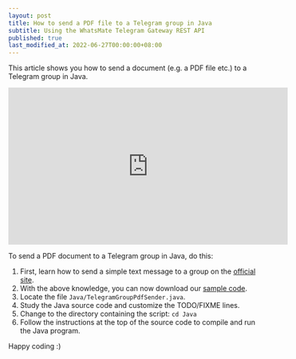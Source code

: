 ```yaml
---
layout: post
title: How to send a PDF file to a Telegram group in Java
subtitle: Using the WhatsMate Telegram Gateway REST API
published: true
last_modified_at: 2022-06-27T00:00:00+08:00
---
```


This article shows you how to send a document (e.g. a PDF file etc.) to a Telegram group in Java.


<iframe width="560" height="315" src="https://www.youtube.com/embed/0y87PysweGk?rel=0&cc_load_policy=1" frameborder="0" allowfullscreen></iframe>


To send a PDF document to a Telegram group in Java, do this:

1. First, learn how to send a simple text message to a group on the [official site](https://www.whatsmate.net/telegram-group-message-api.html). 
2. With the above knowledge, you can now download our [sample code](https://github.com/whatsmate/telegram-demos/archive/master.zip).
3. Locate the file `Java/TelegramGroupPdfSender.java`.  <script src="https://gist.github.com/whatsmate/5019eb70a6f9994f9517ba17e6d4990b.js"></script>
4. Study the Java source code and customize the TODO/FIXME lines.
5. Change to the directory containing the script: `cd Java`
6. Follow the instructions at the top of the source code to compile and run the Java program.


Happy coding :) 


<br>
<script async src="//pagead2.googlesyndication.com/pagead/js/adsbygoogle.js"></script>
<ins class="adsbygoogle"
     style="display:inline-block;width:728px;height:90px"
     data-ad-client="ca-pub-7383487179928477"
     data-ad-slot="6959057004"></ins>
<script>
(adsbygoogle = window.adsbygoogle || []).push({});
</script>
<br>

